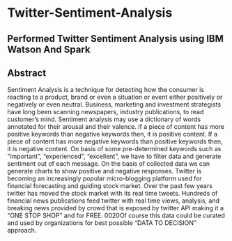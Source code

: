# Twitter-Sentiment-Analysis

## Performed Twitter Sentiment Analysis using IBM Watson And Spark

## Abstract
Sentiment Analysis is a technique for detecting how the consumer is reacting to a product, brand or even a situation or event either positively or negatively or even neutral. Business, marketing and investment strategists have long been scanning newspapers, industry publications, to read customer’s mind. Sentiment analysis may use a dictionary of words annotated for their arousal and their valence. If a piece of content has more positive keywords than negative keywords then, it is positive content. If a piece of content has more negative keywords than positive keywords then, it is negative content. On basis of some pre-determined keywords such as ”important”, “experienced”, “excellent”, we have to filter data and generate sentiment out of each message. On the basis of collected data we can generate charts to show positive and negative responses.
Twitter is becoming an increasingly popular micro-blogging platform used for financial forecasting and guiding stock market. Over the past few years twitter has moved the stock market with its real time tweets. Hundreds of financial news publications feed twitter with real time views, analysis, and breaking news provided by crowd that is exposed by twitter API making it a “ONE STOP SHOP” and for FREE. 0020Of course this data could be curated and used by organizations for best possible “DATA TO DECISION” approach.

